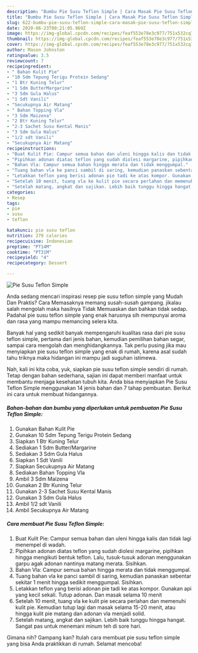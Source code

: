 ```yaml
---
description: "Bumbu Pie Susu Teflon Simple | Cara Masak Pie Susu Teflon Simple Yang Lezat Sekali"
title: "Bumbu Pie Susu Teflon Simple | Cara Masak Pie Susu Teflon Simple Yang Lezat Sekali"
slug: 622-bumbu-pie-susu-teflon-simple-cara-masak-pie-susu-teflon-simple-yang-lezat-sekali
date: 2020-06-23T00:21:05.969Z
image: https://img-global.cpcdn.com/recipes/feaf553e78e3c977/751x532cq70/pie-susu-teflon-simple-foto-resep-utama.jpg
thumbnail: https://img-global.cpcdn.com/recipes/feaf553e78e3c977/751x532cq70/pie-susu-teflon-simple-foto-resep-utama.jpg
cover: https://img-global.cpcdn.com/recipes/feaf553e78e3c977/751x532cq70/pie-susu-teflon-simple-foto-resep-utama.jpg
author: Mason Johnston
ratingvalue: 3.5
reviewcount: 7
recipeingredient:
- " Bahan Kulit Pie"
- "10 Sdm Tepung Terigu Protein Sedang"
- "1 Btr Kuning Telur"
- "1 Sdm ButterMargarine"
- "3 Sdm Gula Halus"
- "1 Sdt Vanili"
- "Secukupnya Air Matang"
- " Bahan Topping Vla"
- "3 Sdm Maizena"
- "2 Btr Kuning Telur"
- "2-3 Sachet Susu Kental Manis"
- "3 Sdm Gula Halus"
- "1/2 sdt Vanili"
- "Secukupnya Air Matang"
recipeinstructions:
- "Buat Kulit Pie: Campur semua bahan dan uleni hingga kalis dan tidak lagi menempel di wadah."
- "Pipihkan adonan diatas teflon yang sudah diolesi margarine, pipihkan hingga mengikuti bentuk teflon. Lalu, tusuk-tusuk adonan menggunakan garpu agak adonan nantinya matang merata. Sisihkan."
- "Bahan Vla: Campur semua bahan hingga merata dan tidak menggumpal."
- "Tuang bahan vla ke panci sambil di saring, kemudian panaskan sebentar sekitar 1 menit hingga sedikit menggumpal. Sisihkan."
- "Letakkan teflon yang berisi adonan pie tadi ke atas kompor. Gunakan api yang kecil sekali. Tutup adonan. Dan masak selama 10 menit"
- "Setelah 10 menit, tuang vla ke kulit pie secara perlahan dan memenuhi kulit pie. Kemudian tutup lagi dan masak selama 15-20 menit, atau hingga kulit pie matang dan adonan vla menjadi solid."
- "Setelah matang, angkat dan sajikan. Lebih baik tunggu hingga hangat. Sangat pas untuk menemani minum teh di sore hari."
categories:
- Resep
tags:
- pie
- susu
- teflon

katakunci: pie susu teflon 
nutrition: 279 calories
recipecuisine: Indonesian
preptime: "PT14M"
cooktime: "PT31M"
recipeyield: "4"
recipecategory: Dessert

---
```



![Pie Susu Teflon Simple](https://img-global.cpcdn.com/recipes/feaf553e78e3c977/751x532cq70/pie-susu-teflon-simple-foto-resep-utama.jpg)

Anda sedang mencari inspirasi resep pie susu teflon simple yang Mudah Dan Praktis? Cara Memasaknya memang susah-susah gampang. jikalau salah mengolah maka hasilnya Tidak Memuaskan dan bahkan tidak sedap. Padahal pie susu teflon simple yang enak harusnya sih mempunyai aroma dan rasa yang mampu memancing selera kita.

Banyak hal yang sedikit banyak mempengaruhi kualitas rasa dari pie susu teflon simple, pertama dari jenis bahan, kemudian pemilihan bahan segar, sampai cara mengolah dan menghidangkannya. Tak perlu pusing jika mau menyiapkan pie susu teflon simple yang enak di rumah, karena asal sudah tahu triknya maka hidangan ini mampu jadi suguhan istimewa.




Nah, kali ini kita coba, yuk, siapkan pie susu teflon simple sendiri di rumah. Tetap dengan bahan sederhana, sajian ini dapat memberi manfaat untuk membantu menjaga kesehatan tubuh kita. Anda bisa menyiapkan Pie Susu Teflon Simple menggunakan 14 jenis bahan dan 7 tahap pembuatan. Berikut ini cara untuk membuat hidangannya.

<!--inarticleads1-->

##### Bahan-bahan dan bumbu yang diperlukan untuk pembuatan Pie Susu Teflon Simple:

1. Gunakan  Bahan Kulit Pie
1. Gunakan 10 Sdm Tepung Terigu Protein Sedang
1. Siapkan 1 Btr Kuning Telur
1. Sediakan 1 Sdm Butter/Margarine
1. Sediakan 3 Sdm Gula Halus
1. Siapkan 1 Sdt Vanili
1. Siapkan Secukupnya Air Matang
1. Sediakan  Bahan Topping Vla
1. Ambil 3 Sdm Maizena
1. Gunakan 2 Btr Kuning Telur
1. Gunakan 2-3 Sachet Susu Kental Manis
1. Gunakan 3 Sdm Gula Halus
1. Ambil 1/2 sdt Vanili
1. Ambil Secukupnya Air Matang




<!--inarticleads2-->

##### Cara membuat Pie Susu Teflon Simple:

1. Buat Kulit Pie: Campur semua bahan dan uleni hingga kalis dan tidak lagi menempel di wadah.
1. Pipihkan adonan diatas teflon yang sudah diolesi margarine, pipihkan hingga mengikuti bentuk teflon. Lalu, tusuk-tusuk adonan menggunakan garpu agak adonan nantinya matang merata. Sisihkan.
1. Bahan Vla: Campur semua bahan hingga merata dan tidak menggumpal.
1. Tuang bahan vla ke panci sambil di saring, kemudian panaskan sebentar sekitar 1 menit hingga sedikit menggumpal. Sisihkan.
1. Letakkan teflon yang berisi adonan pie tadi ke atas kompor. Gunakan api yang kecil sekali. Tutup adonan. Dan masak selama 10 menit
1. Setelah 10 menit, tuang vla ke kulit pie secara perlahan dan memenuhi kulit pie. Kemudian tutup lagi dan masak selama 15-20 menit, atau hingga kulit pie matang dan adonan vla menjadi solid.
1. Setelah matang, angkat dan sajikan. Lebih baik tunggu hingga hangat. Sangat pas untuk menemani minum teh di sore hari.




Gimana nih? Gampang kan? Itulah cara membuat pie susu teflon simple yang bisa Anda praktikkan di rumah. Selamat mencoba!
